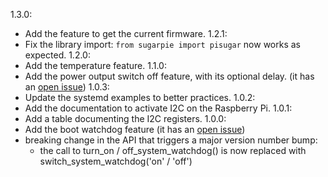 1.3.0:
- Add the feature to get the current firmware.
1.2.1:
- Fix the library import: `from sugarpie import pisugar` now works as expected.
1.2.0:
- Add the temperature feature.
1.1.0:
- Add the power output switch off feature, with its optional delay.
(it has an [open issue](https://github.com/PiSugar/pisugar-power-manager-rs/issues/82))
1.0.3:
- Update the systemd examples to better practices.
1.0.2:
- Add the documentation to activate I2C on the Raspberry Pi.
1.0.1:
- Add a table documenting the I2C registers.
1.0.0:
- Add the boot watchdog feature (it has an [open issue](https://github.com/PiSugar/pisugar-power-manager-rs/issues/81))
- breaking change in the API that triggers a major version number bump:
	- the call to turn_on / off_system_watchdog() is now replaced
	  with switch_system_watchdog('on' / 'off')

